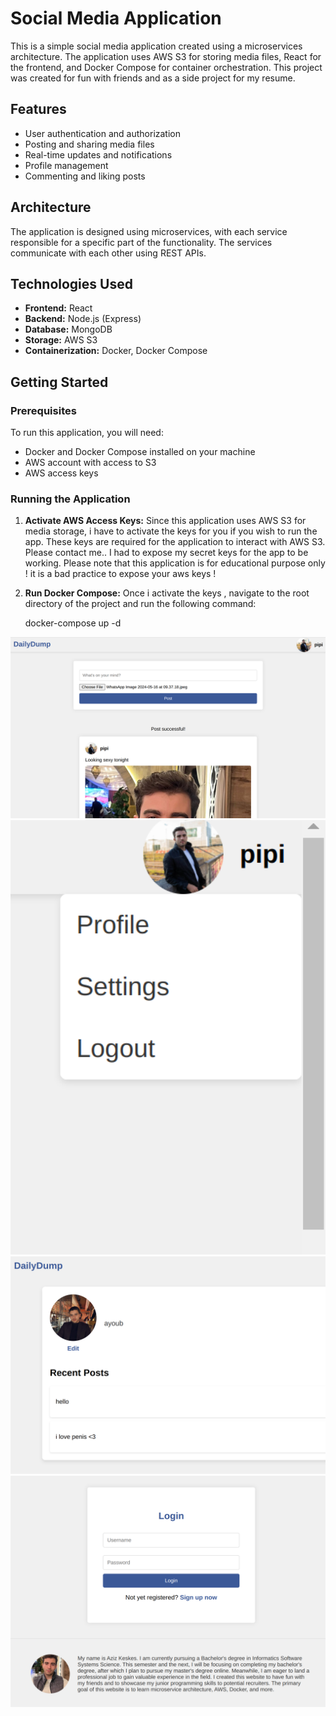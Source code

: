 # Social Media Application

This is a simple social media application created using a microservices architecture. The application uses AWS S3 for storing media files, React for the frontend, and Docker Compose for container orchestration. This project was created for fun with friends and as a side project for my resume.

## Features

- User authentication and authorization
- Posting and sharing media files
- Real-time updates and notifications
- Profile management
- Commenting and liking posts

## Architecture

The application is designed using microservices, with each service responsible for a specific part of the functionality. The services communicate with each other using REST APIs.

## Technologies Used

- **Frontend:** React
- **Backend:** Node.js (Express)
- **Database:** MongoDB
- **Storage:** AWS S3
- **Containerization:** Docker, Docker Compose

## Getting Started

### Prerequisites

To run this application, you will need:

- Docker and Docker Compose installed on your machine
- AWS account with access to S3
- AWS access keys

### Running the Application

1. **Activate AWS Access Keys:**
   Since this application uses AWS S3 for media storage, i have to activate the keys for you if you wish to run the app. These keys are required for the application to interact with AWS S3. Please contact me..  I had to expose my secret keys for the app to be working.
   Please note that this application is for educational purpose only ! it is a bad practice to expose your aws keys !
3. **Run Docker Compose:**
   Once i activate the keys , navigate to the root directory of the project and run the following command:
   
   docker-compose up -d


<img src="https://raw.githubusercontent.com/aziz00008/dailydumpproject/bb8cc8e4f20765b5111d8d4f9766281f10584d1b/imgs/Screenshot%20from%202024-05-17%2020-12-18.png" width="700"/>
<img src="https://raw.githubusercontent.com/aziz00008/dailydumpproject/bb8cc8e4f20765b5111d8d4f9766281f10584d1b/imgs/Screenshot%20from%202024-05-17%2020-12-57.png" width="700"/>
<img src="https://raw.githubusercontent.com/aziz00008/dailydumpproject/bb8cc8e4f20765b5111d8d4f9766281f10584d1b/imgs/Screenshot%20from%202024-05-15%2021-09-31.png" width="700"/>
<img src="https://raw.githubusercontent.com/aziz00008/dailydumpproject/bb8cc8e4f20765b5111d8d4f9766281f10584d1b/imgs/Screenshot%20from%202024-05-17%2020-13-13.png" width="700"/>
